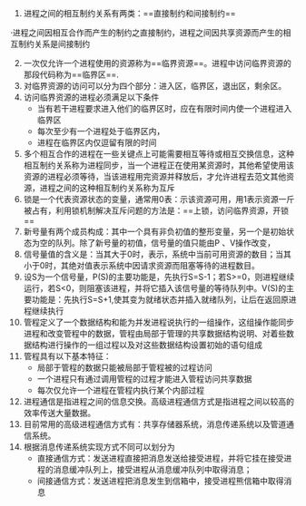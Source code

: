 1. 进程之间的相互制约关系有两类：==直接制约和间接制约==

·进程之间因相互合作而产生的制约之直接制约，进程之间因共享资源而产生的相互制约关系是间接制约

2. 一次仅允许一个进程使用的资源称为==临界资源==。进程中访问临界资源的那段代码称为==临界区==. 
3. 对临界资源的访问可以分为四个部分：进入区，临界区，退出区，剩余区。
4. 访问临界资源的进程必须满足以下条件
   - 当有若干进程要求进入他们的临界区时，应在有限时间内使一个进程进入临界区
   - 每次至少有一个进程处于临界区内，
   - 进程在临界区内仅逗留有限的时间
5. 多个相互合作的进程在一些关键点上可能需要相互等待或相互交换信息，这种相互制约关系称为进程同步，当一个进程正在使用某资源时，其他希望使用该资源的进程必须等待，当该进程用完资源并释放后，才允许进程去范文其他资源，进程之间的这种相互制约关系称为互斥
6. 锁是一个代表资源状态的变量，通常用0表：示该资源可用，用1表示资源一斤被占有，利用锁机制解决互斥问题的方法是：==上锁，访问临界资源，开锁==
7. 新号量有两个成员构成：其中一个具有非负初值的整形变量，另一个是初始状态为空的队列。除了新号量的初值，信号量的值只能由P 、V操作改变，
8. 信号量值的含义是：当其大于0时，表示，系统中当前可用资源的数目；当其小于0时，其绝对值表示系统中因请求资源而阻塞等待的进程数目。
9. 设S为一个信号量，P(S)的主要功能是，先执行S=S-1；若S>=0，则进程继续运行，若S<0，则阻塞该进程，并将它插入该信号量的等待队列中。V(S)的主要功能是：先执行S=S+1,使其变为就绪状态并插入就绪队列，让后在返回原进程继续执行
10. 管程定义了一个数据结构和能为并发进程说执行的一组操作，这组操作能同步进程和改变管程中的数据，管程由局部于管理的共享数据结构说明、对着些数据结构进行操作的一组过程以及对这些数据结构设置初始的语句组成
11. 管程具有以下基本特征：
    - 局部于管程的数据只能被局部于管程被的过程访问
    - 一个进程只有通过调用管程的过程才能进入管程访问共享数据
    - 每次仅允许一个进程在管程内执行某个内部过程
12. 进程通信是指进程之间的信息交换。高级进程通信方式是指进程之间以较高的效率传送大量数据。
13. 目前常用的高级进程通信方式有：共享存储器系统，消息传递系统以及管道通信系统。
14. 根据消息传递系统实现方式不同可以划分为
    - 直接通信方式：发送进程直接把消息发送给接受进程，并将它挂在接受进程的消息缓冲队列上，接受进程从消息缓冲队列中取得消息；
    - 间接通信方式：发送进程把消息发生到信箱中，接受进程熊信箱中取得消息

